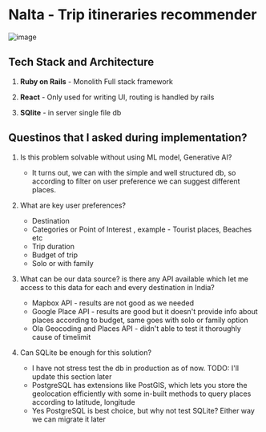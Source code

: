 # Nalta - Trip itineraries recommender

![image](https://github.com/user-attachments/assets/e962b61b-da59-4765-8ca9-6b5a257c7f80)

## Tech Stack and Architecture
1. **Ruby on Rails** - Monolith Full stack framework

2. **React** - Only used for writing UI, routing is handled by rails

3. **SQlite** - in server single file db


## Questinos that I asked during implementation?
1. Is this problem solvable without using ML model, Generative AI?
    - It turns out, we can with the simple and well structured db, so according to filter on user preference we can suggest different places.

2. What are key user preferences?
    - Destination
    - Categories or Point of Interest , example - Tourist places, Beaches etc
    - Trip duration
    - Budget of trip
    - Solo or with family

3. What can be our data source? is there any API available which let me access to this data for each and every destination in India?
      - Mapbox API - results are not good as we needed
      - Google Place API - results are good but it doesn't provide info about places according to budget, same goes with solo or family option
      - Ola Geocoding and Places API - didn't able to test it thoroughly cause of timelimit

4. Can SQLite be enough for this solution?
      - I have not stress test the db in production as of now. TODO: I'll update this section later
      - PostgreSQL has extensions like PostGIS, which lets you store the geolocation efficiently with some in-built methods to query places according to latitude, longitude
      - Yes PostgreSQL is best choice, but why not test SQLite? Either way we can migrate it later


 
